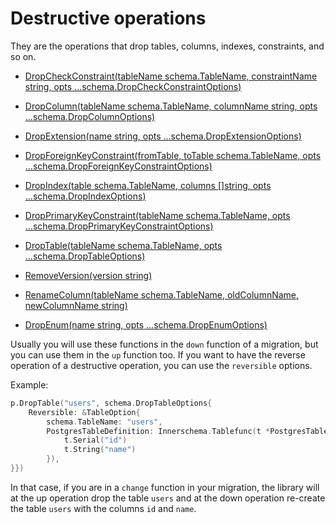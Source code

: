 # Destructive operations

They are the operations that drop tables, columns, indexes, constraints, and so on.


- [DropCheckConstraint(tableName schema.TableName, constraintName string, opts ...schema.DropCheckConstraintOptions)](https://pkg.go.dev/github.com/alexisvisco/amigo/pkg/schema/pg#Schema.DropCheckConstraint)

- [DropColumn(tableName schema.TableName, columnName string, opts ...schema.DropColumnOptions)](https://pkg.go.dev/github.com/alexisvisco/amigo/pkg/schema/pg#Schema.DropColumn)

- [DropExtension(name string, opts ...schema.DropExtensionOptions)](https://pkg.go.dev/github.com/alexisvisco/amigo/pkg/schema/pg#Schema.DropExtension)

- [DropForeignKeyConstraint(fromTable, toTable schema.TableName, opts ...schema.DropForeignKeyConstraintOptions)](https://pkg.go.dev/github.com/alexisvisco/amigo/pkg/schema/pg#Schema.DropForeignKeyConstraint)

- [DropIndex(table schema.TableName, columns []string, opts ...schema.DropIndexOptions)](https://pkg.go.dev/github.com/alexisvisco/amigo/pkg/schema/pg#Schema.DropIndex)

- [DropPrimaryKeyConstraint(tableName schema.TableName, opts ...schema.DropPrimaryKeyConstraintOptions)](https://pkg.go.dev/github.com/alexisvisco/amigo/pkg/schema/pg#Schema.DropPrimaryKeyConstraint)

- [DropTable(tableName schema.TableName, opts ...schema.DropTableOptions)](https://pkg.go.dev/github.com/alexisvisco/amigo/pkg/schema/pg#Schema.DropTable)

- [RemoveVersion(version string)](https://pkg.go.dev/github.com/alexisvisco/amigo/pkg/schema/base#Schema.RemoveVersion)

- [RenameColumn(tableName schema.TableName, oldColumnName, newColumnName string)](https://pkg.go.dev/github.com/alexisvisco/amigo/pkg/schema/pg#Schema.RenameColumn)

- [DropEnum(name string, opts ...schema.DropEnumOptions)](https://pkg.go.dev/github.com/alexisvisco/amigo/pkg/schema/pg#Schema.DropEnum)

Usually you will use these functions in the `down` function of a migration, but you can use them in the `up` function too.
If you want to have the reverse operation of a destructive operation, you can use the `reversible` options. 

Example: 

```go
p.DropTable("users", schema.DropTableOptions{
	Reversible: &TableOption{
        schema.TableName: "users",
        PostgresTableDefinition: Innerschema.Tablefunc(t *PostgresTableDef) {
            t.Serial("id")
            t.String("name")
        }),
}})
```

In that case, if you are in a `change` function in your migration, the library will at the up operation drop the table `users` and at the down operation re-create the table `users` with the columns `id` and `name`.
